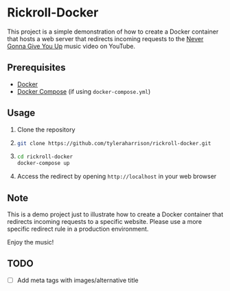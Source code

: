 # Rickroll-Docker

This project is a simple demonstration of how to create a Docker container that hosts a web server that redirects incoming requests to the [Never Gonna Give You Up](https://www.youtube.com/watch?v=dQw4w9WgXcQ) music video on YouTube.

## Prerequisites

- [Docker](https://www.docker.com/)
- [Docker Compose](https://docs.docker.com/compose/) (if using `docker-compose.yml`)

## Usage

1. Clone the repository

2. ```bash
   git clone https://github.com/tyleraharrison/rickroll-docker.git
   ```

3. ```bash
   cd rickroll-docker
   docker-compose up
   ```

4. Access the redirect by opening `http://localhost` in your web browser

## Note

This is a demo project just to illustrate how to create a Docker container that redirects incoming requests to a specific website. Please use a more specific redirect rule in a production environment.

Enjoy the music!

## TODO

- [ ] Add meta tags with images/alternative title
